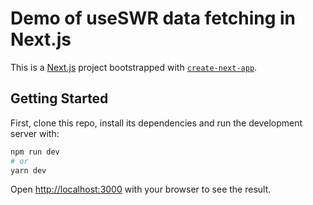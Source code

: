 # Demo of useSWR data fetching in Next.js

This is a [Next.js](https://nextjs.org/) project bootstrapped with [`create-next-app`](https://github.com/vercel/next.js/tree/canary/packages/create-next-app).

## Getting Started

First, clone this repo, install its dependencies and run the development server with:

```bash
npm run dev
# or
yarn dev
```

Open [http://localhost:3000](http://localhost:3000) with your browser to see the result.
